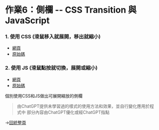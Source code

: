# 作業6：側欄 -- CSS Transition 與 JavaScript

### 1. 使用 CSS (滑鼠移入就展開，移出就縮小)
- [網頁](https://peterwang0329.github.io/wp/hw6/CSS/%E5%81%B4%E6%AC%84.html)
- [原始碼](https://github.com/peterwang0329/wp/tree/master/hw6/CSS)

### 2. 使用 JS (滑鼠點按就切換，展開或縮小)
- [網頁](https://peterwang0329.github.io/wp/hw6/JS/%E5%81%B4%E6%AC%84.html) 
- [原始碼](https://github.com/peterwang0329/wp/tree/master/hw6/JS)

個別使用CSS和JS做出可展開縮放的側欄
>由ChatGPT提供未學習過的樣式的使用方法和效果，並自行變化應用於程式中
>部分內容由ChatGPT優化或經ChatGPT指點


→[回統整頁](https://peterwang0329.github.io/wp/index.html)